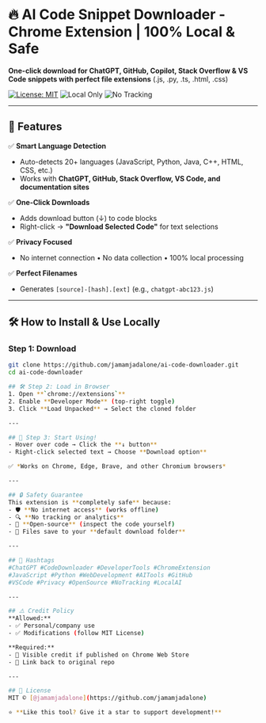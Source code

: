 # 🔥 AI Code Snippet Downloader - Chrome Extension | 100% Local & Safe

**One-click download for ChatGPT, GitHub, Copilot, Stack Overflow & VS Code snippets with perfect file extensions** (.js, .py, .ts, .html, .css)

[![License: MIT](https://img.shields.io/badge/License-MIT-blue.svg)](LICENSE)
![Local Only](https://img.shields.io/badge/Privacy-100%25_Local-green)
![No Tracking](https://img.shields.io/badge/Security-No_Telemetry-red)

---

## 🌟 Features

✅ **Smart Language Detection**  
   - Auto-detects 20+ languages (JavaScript, Python, Java, C++, HTML, CSS, etc.)  
   - Works with **ChatGPT, GitHub, Stack Overflow, VS Code, and documentation sites**

✅ **One-Click Downloads**  
   - Adds download button (↓) to code blocks  
   - Right-click → **"Download Selected Code"** for text selections  

✅ **Privacy Focused**  
   - No internet connection • No data collection • 100% local processing  

✅ **Perfect Filenames**  
   - Generates `[source]-[hash].[ext]` (e.g., `chatgpt-abc123.js`)  

---

## 🛠️ How to Install & Use Locally

### Step 1: Download
```bash
git clone https://github.com/jamamjadalone/ai-code-downloader.git
cd ai-code-downloader

## 🛠️ Step 2: Load in Browser
1. Open **`chrome://extensions`**  
2. Enable **Developer Mode** (top-right toggle)  
3. Click **Load Unpacked** → Select the cloned folder  

---

## 🚀 Step 3: Start Using!
- Hover over code → Click the **↓ button**  
- Right-click selected text → Choose **Download option**  

✅ *Works on Chrome, Edge, Brave, and other Chromium browsers*

---

## 🔒 Safety Guarantee
This extension is **completely safe** because:
- 🛡️ **No internet access** (works offline)  
- 🔍 **No tracking or analytics**  
- 📜 **Open-source** (inspect the code yourself)  
- 💾 Files save to your **default download folder**

---

## 🔑 Hashtags
#ChatGPT #CodeDownloader #DeveloperTools #ChromeExtension  
#JavaScript #Python #WebDevelopment #AITools #GitHub  
#VSCode #Privacy #OpenSource #NoTracking #LocalAI

---

## ⚠️ Credit Policy
**Allowed:**
- ✅ Personal/company use  
- ✅ Modifications (follow MIT License)  

**Required:**
- 🔗 Visible credit if published on Chrome Web Store  
- 🔗 Link back to original repo  

---

## 📜 License
MIT © [@jamamjadalone](https://github.com/jamamjadalone)

⭐ **Like this tool? Give it a star to support development!**
